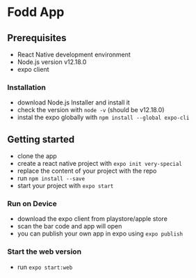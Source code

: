 # Fodd App

## Prerequisites
- React Native development environment
- Node.js version v12.18.0
- expo client

### Installation

- download Node.js Installer and install it
- check the version with `node -v` (should be v12.18.0)
- instal the expo globally with `npm install --global expo-cli`

## Getting started
- clone the app
- create a react native project with `expo init very-special`
- replace the content of your project with the repo
- run `npm install --save`
- start your project with `expo start`

### Run on Device

- download the expo client from playstore/apple store
- scan the bar code and app will open
- you can publish your own app in expo using `expo publish`

### Start the web version

- run `expo start:web`




